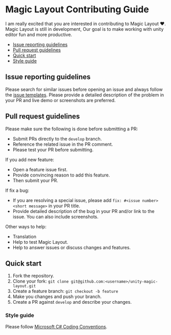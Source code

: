 # Magic Layout Contributing Guide

I am really excited that you are interested in contributing to Magic Layout :heart:. Magic Layout is still in development, Our goal is to make working with unity editor fun and more productive.

- [Issue reporting guidelines](#issue-reporting-guidelines)
- [Pull request guidelines](#pull-request-guidelines)
- [Quick start](#quick-start)
- [Style guide](#style-guide)


## Issue reporting guidelines

Please search for similar issues before opening an issue and always follow the [issue templates](https://github.com/r4hulCorleone/unity-magic-layout/issues/new/choose). Please provide a detailed description of the problem in your PR and live demo or screenshots are preferred.

## Pull request guidelines

Please make sure the following is done before submitting a PR:

- Submit PRs directly to the `develop` branch.
- Reference the related issue in the PR comment.
- Please test your PR before submitting.

If you add new feature:

- Open a feature issue first.
- Provide convincing reason to add this feature.
- Then submit your PR.

If fix a bug:

- If you are resolving a special issue, please add `fix: #<issue number> <short message>` in your PR title.
- Provide detailed description of the bug in your PR and/or link to the issue. You can also include screenshots.

Other ways to help:
- Translation
- Help to test Magic Layout.
- Help to answer issues or discuss changes and features.

## Quick start

1. Fork the repository.
2. Clone your fork: `git clone git@github.com:<username>/unity-magic-layout.git`
3. Create a feature branch: `git checkout -b feature`
4. Make you changes and push your branch.
5. Create a PR against `develop` and describe your changes.


### Style guide
Please follow [Microsoft C# Coding Conventions](https://docs.microsoft.com/en-us/dotnet/csharp/fundamentals/coding-style/coding-conventions).
